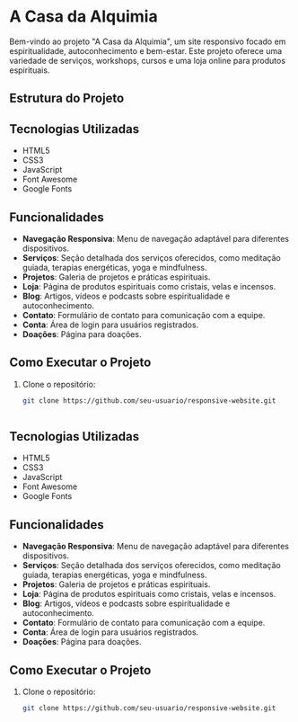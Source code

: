 # A Casa da Alquimia

Bem-vindo ao projeto "A Casa da Alquimia", um site responsivo focado em espiritualidade, autoconhecimento e bem-estar. Este projeto oferece uma variedade de serviços, workshops, cursos e uma loja online para produtos espirituais.

## Estrutura do Projeto



## Tecnologias Utilizadas

- HTML5
- CSS3
- JavaScript
- Font Awesome
- Google Fonts

## Funcionalidades

- **Navegação Responsiva**: Menu de navegação adaptável para diferentes dispositivos.
- **Serviços**: Seção detalhada dos serviços oferecidos, como meditação guiada, terapias energéticas, yoga e mindfulness.
- **Projetos**: Galeria de projetos e práticas espirituais.
- **Loja**: Página de produtos espirituais como cristais, velas e incensos.
- **Blog**: Artigos, vídeos e podcasts sobre espiritualidade e autoconhecimento.
- **Contato**: Formulário de contato para comunicação com a equipe.
- **Conta**: Área de login para usuários registrados.
- **Doações**: Página para doações.

## Como Executar o Projeto

1. Clone o repositório:
   ```bash
   git clone https://github.com/seu-usuario/responsive-website.git



## Tecnologias Utilizadas

- HTML5
- CSS3
- JavaScript
- Font Awesome
- Google Fonts

## Funcionalidades

- **Navegação Responsiva**: Menu de navegação adaptável para diferentes dispositivos.
- **Serviços**: Seção detalhada dos serviços oferecidos, como meditação guiada, terapias energéticas, yoga e mindfulness.
- **Projetos**: Galeria de projetos e práticas espirituais.
- **Loja**: Página de produtos espirituais como cristais, velas e incensos.
- **Blog**: Artigos, vídeos e podcasts sobre espiritualidade e autoconhecimento.
- **Contato**: Formulário de contato para comunicação com a equipe.
- **Conta**: Área de login para usuários registrados.
- **Doações**: Página para doações.

## Como Executar o Projeto

1. Clone o repositório:
   ```bash
   git clone https://github.com/seu-usuario/responsive-website.git